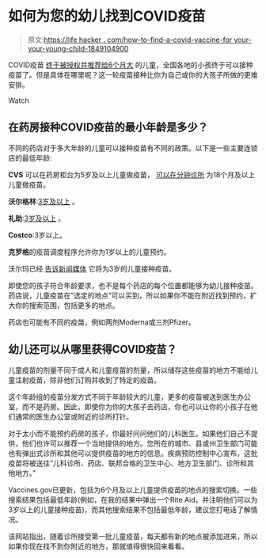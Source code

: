 # 如何为您的幼儿找到COVID疫苗

> 原文:[https://life hacker . com/how-to-find-a-covid-vaccine-for your-your-young-child-1849104900](https://lifehacker.com/how-to-find-a-covid-vaccine-for-your-young-child-1849104900)

COVID疫苗 [终于被授权并推荐给6个月大](https://lifehacker.com/when-kids-under-5-can-finally-get-their-covid-vaccines-1849070799) 的儿童，全国各地的小孩终于可以接种疫苗了。但是具体在哪里呢？这一轮疫苗接种比你为自己或你的大孩子所做的更难安排。

Watch

## 在药房接种COVID疫苗的最小年龄是多少？

不同的药店对于多大年龄的儿童可以接种疫苗有不同的政策。以下是一些主要连锁店的最低年龄:

**CVS** 可以在药房柜台为5岁及以上儿童做疫苗， [可以在分钟诊所](https://www.cvs.com/immunizations/covid-19-vaccine/kids) 为18个月及以上儿童做疫苗。

**沃尔格林**:[3岁及以上](https://news.walgreens.com/press-center/news/walgreens-now-providing-pfizer-and-moderna-covid-19-vaccines-to-children-ages-3-and-older-at-select-locations-nationwide.htm) 。

**礼助**:[3岁及以上](https://www.riteaid.com/pharmacy/scheduler) 。

**Costco**:3岁以上。

**克罗格**的疫苗调度程序允许你为1岁以上的儿童预约。

沃尔玛已经 [告诉新闻媒体](https://www.yahoo.com/video/walmart-pharmacy-chains-plan-vaccinate-221553241.html) 它将为3岁的儿童接种疫苗。

即使您的孩子符合年龄要求，也不是每个药店的每个位置都能够为幼儿接种疫苗。药店说，儿童疫苗在“选定的地点”可以买到，所以如果你不能在附近找到预约，扩大你的搜索范围，包括更多的地点。

药店也可能有不同的疫苗，例如两剂Moderna或三剂Pfizer。

## 幼儿还可以从哪里获得COVID疫苗？

儿童疫苗的剂量不同于成人和儿童疫苗的剂量，所以储存这些疫苗的地方不能给儿童注射疫苗，除非他们订购并收到了特定的疫苗。

这个年龄组的疫苗分发方式不同于年龄较大的儿童，更多的疫苗被送到医生办公室，而不是药房。因此，即使你为你的大孩子去药店，你也可以让你的小孩子在他们通常的医生办公室或附近的诊所打针。

对于太小而不能预约药房的孩子，你最好问问他们的儿科医生。如果他们自己不提供，他们也许可以推荐一个当地提供的地方。您所在的城市、县或州卫生部门可能也有弹出式诊所和其他可以提供疫苗的地方的信息。疾病预防控制中心宣布，这批疫苗将被送往“儿科诊所、药店、联邦合格的卫生中心、地方卫生部门、诊所和其他地方。”

Vaccines.gov已更新，包括为6个月及以上儿童提供疫苗的地点的搜索切换。一些搜索结果包括最低年龄(例如，在我的结果中弹出一个Rite Aid，并注明他们可以为3岁以上的儿童接种疫苗)，而其他搜索结果不包括最低年龄，建议您打电话了解情况。

该网站指出，随着诊所接受第一批儿童疫苗，每天都有新的地点被添加进来，所以如果你现在找不到你附近的地方，那就值得很快回来看看。